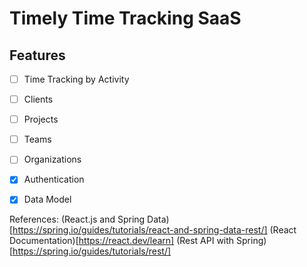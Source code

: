 # Timely Time Tracking SaaS

## Features
 - [ ] Time Tracking by Activity
 - [ ] Clients
 - [ ] Projects
 - [ ] Teams
 - [ ] Organizations
 - [X] Authentication
 - [X] Data Model 




References: 
(React.js and Spring Data)[https://spring.io/guides/tutorials/react-and-spring-data-rest/]
(React Documentation)[https://react.dev/learn]
(Rest API with Spring)[https://spring.io/guides/tutorials/rest/]
